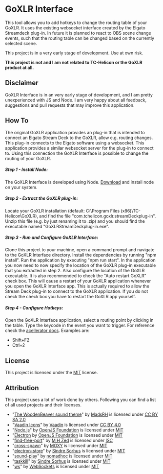 GoXLR Interface
===============

This tool allows you to add hotkeys to change the routing table of your GoXLR. It uses the existing websocket interface created by the Elgato Streamdeck plug-in. In future it is planned to react to OBS scene change events, such that the routing table can be changed based on the currently selected scene.

This project is in a very early stage of development. Use at own risk.

**This project is not and I am not related to TC-Helicon or the GoXLR product at all.**


Disclaimer
-------
GoXLR Interface is in an very early stage of development, and I am pretty unexperienced with JS and Node. I am very happy about all feedback, suggestions and pull requests that may improve this application.

How To
--------
The original GoXLR application provides an plug-in that is intended to connect an Elgato Stream Deck to the GoXLR, allow e.g. routing changes. This plug-in connects to the Elgato software using a websocket. This application provides a similar websocket server for the plug-in to connect to. Using this connection the GoXLR Interface is possible to change the routing of your GoXLR.

##### Step 1 - Install Node:
The GoXLR Interface is developed using Node. [Download](https://nodejs.org/en/download/) and install node on your system.

##### Step 2 - Extract the GoXLR plug-in:
Locate your GoXLR installation (default: C:\Program Files (x86)\TC-Helicon\GoXLR), and find the file "com.tchelicon.goxlr.streamDeckplug-in". Unzip this file (e.g. by just renaming it to .zip) and you should find the executable named "GoXLRStreamDeckplug-in.exe".

##### Step 3 - Run and Configure GoXLR Interface:
Clone this project to your machine, open a command prompt and navigate to the GoXLR Interface directory. Install the dependencies by running "npm install". Run the application by executing "npm run start". In the application you now need to now specify the location of the GoXLR plug-in executable that you extracted in step 2. Also configure the location of the GoXLR executable. It is also recommended to check the "Auto restart GoXLR" check box. This will cause a restart of your GoXLR application whenever you open the GoXLR Interface app. This is actually required to allow the Stream Deck plug-in to connect to the GoXLR application. If you do not check the check box you have to restart the GoXLR app yourself.

##### Step 4 - Configure Hotkeys:
Open the GoXLR Interface application, select a routing point by clicking in the table. Type the keycode in the event you want to trigger. For reference check the [acellerator docs](https://www.electronjs.org/docs/api/accelerator). Examples are:
* Shift+F2
* Ctrl+2




License
-------
This project is licensed under the [MIT](https://opensource.org/licenses/MIT) license.


Attribution
-----------
This project uses a lot of work done by others. Following you can find a list of all used projects and their licenses.
- "[The WoodenBeaver sound theme](https://github.com/madsrh/WoodenBeaver)" by [MadsRH](https://github.com/madsrh) is licensed under [CC BY SA 2.0](https://creativecommons.org/licenses/by-sa/2.0/)
- "[Vaadin Icons](https://github.com/vaadin/vaadin-icons)" by [Vaadin](https://github.com/vaadin) is licensed under [CC BY 4.0](https://creativecommons.org/licenses/by/4.0/)
- "[Node.js](https://nodejs.org/en/)" by [OpenJS Foundation](https://openjsf.org/) is licensed under [MIT](https://opensource.org/licenses/MIT)
- "[Electron](https://www.electronjs.org/) by [OpenJS Foundation](https://openjsf.org/) is licensed under [MIT](https://opensource.org/licenses/MIT)
- "[find-free-port](https://github.com/mhzed/find-free-port)" by [M H Zed](https://github.com/mhzed) is licensed under [ISC](https://opensource.org/licenses/ISC)
- "[cross-spawn](https://github.com/moxystudio/node-cross-spawn)" by [MOXY](https://github.com/moxystudio) is licensed under [MIT](https://opensource.org/licenses/MIT)
- "[electron-store](https://github.com/sindresorhus/electron-store)" by [Sindre Sorhus](https://github.com/sindresorhus) is licensed under [MIT](https://opensource.org/licenses/MIT)
- "[sound-play](https://github.com/nomadhoc/sound-play)" by [nomadhoc](https://github.com/nomadhoc) is licensed under [MIT](https://opensource.org/licenses/MIT)
- "[taskkill](https://github.com/sindresorhus/taskkill)" by [Sindre Sorhus](https://github.com/sindresorhus) is licensed under [MIT](https://opensource.org/licenses/MIT)
- "[ws](https://github.com/websockets/ws)" by [WebSockets](https://github.com/websockets) is licensed under [MIT](https://opensource.org/licenses/MIT)
